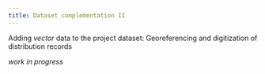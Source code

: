 ```yaml
---
title: Dataset complementation II
---
```


Adding *vector* data to the project dataset: Georeferencing and digitization of distribution records

<!--more-->


_work in progress_







